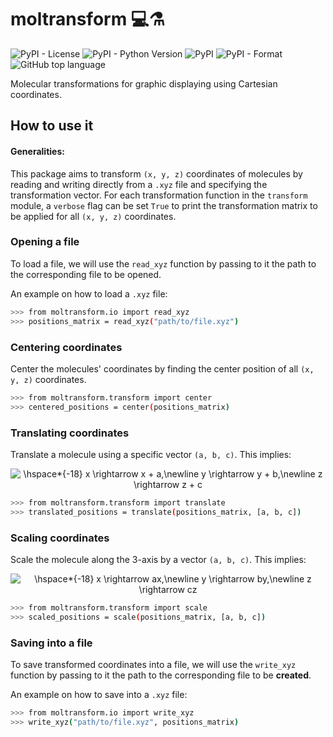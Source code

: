 # moltransform 💻⚗️

![PyPI - License](https://img.shields.io/pypi/l/moltransform.svg)
![PyPI - Python Version](https://img.shields.io/pypi/pyversions/moltransform.svg)
![PyPI](https://img.shields.io/pypi/v/moltransform.svg)
![PyPI - Format](https://img.shields.io/pypi/format/moltransform.svg)
![GitHub top language](https://img.shields.io/github/languages/top/RodolfoFerro/moltransform.svg)


Molecular transformations for graphic displaying using Cartesian coordinates.

## How to use it

#### Generalities:
This package aims to transform `(x, y, z)` coordinates of molecules by reading and writing directly from a `.xyz` file and specifying the transformation vector. For each transformation function in the `transform` module, a `verbose` flag can be set `True` to print the transformation matrix to be applied for all `(x, y, z)` coordinates.

### Opening a file

To load a file, we will use the `read_xyz` function by passing to it the path to the corresponding file to be opened.

An example on how to load a `.xyz` file:
```bash
>>> from moltransform.io import read_xyz
>>> positions_matrix = read_xyz("path/to/file.xyz")
```

### Centering coordinates

Center the molecules' coordinates by finding the center position of all `(x, y, z)` coordinates.
```bash
>>> from moltransform.transform import center
>>> centered_positions = center(positions_matrix)
```

### Translating coordinates

Translate a molecule using a specific vector `(a, b, c)`. This implies:
<center>
	<img src="https://latex.codecogs.com/svg.latex?\fn_cm&space;\hspace*{-18}&space;x&space;\rightarrow&space;x&space;&plus;&space;a,\newline&space;y&space;\rightarrow&space;y&space;&plus;&space;b,\newline&space;z&space;\rightarrow&space;z&space;&plus;&space;c" title="\hspace*{-18} x \rightarrow x + a,\newline y \rightarrow y + b,\newline z \rightarrow z + c" />
</center>

```bash
>>> from moltransform.transform import translate
>>> translated_positions = translate(positions_matrix, [a, b, c])
```


### Scaling coordinates

Scale the molecule along the 3-axis by a vector `(a, b, c)`. This implies:
<center>
	<img src="https://latex.codecogs.com/svg.latex?\fn_cm&space;\hspace*{-18}&space;x&space;\rightarrow&space;ax,\newline&space;y&space;\rightarrow&space;by,\newline&space;z&space;\rightarrow&space;cz" title="\hspace*{-18} x \rightarrow ax,\newline y \rightarrow by,\newline z \rightarrow cz" />
</center>

```bash
>>> from moltransform.transform import scale
>>> scaled_positions = scale(positions_matrix, [a, b, c])
```

### Saving into a file

To save transformed coordinates into a file, we will use the `write_xyz` function by passing to it the path to the corresponding file to be **created**.

An example on how to save into a `.xyz` file:
```bash
>>> from moltransform.io import write_xyz
>>> write_xyz("path/to/file.xyz", positions_matrix)
```